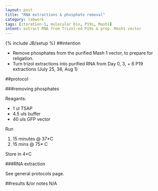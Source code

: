 ```yaml
---
layout: post
title: "RNA extractions & phosphate removal"
category: labwork
tags: [iteration-1, molecular bio, P19s, Mash1]
intent: extract RNA from Trizol-ed P19s & prep. Mash1 vector
---
```

{% include JB/setup %}
##intention

 * Remove phosphates from the purified Mash 1 vector, to prepare for religation.
 * Turn trizol extractions into purified RNA from Day 0, 3, + 6 P19 extractions (July 25, 38, Aug 1)

##protocol

###removing phosphates

Reagants:

 * 1 ul TSAP
 * 4.5 uls buffer
 * 40 uls GFP vector

Run

 1. 15 minutes @ 37*C
 2. 15 mins @ 75* C

Store in 4*C

###RNA extraction

See general protocols page.

##results &/or notes
N/A
